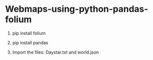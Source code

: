 # Webmaps-using-python-pandas-folium

1. pip install folium
2. pip install pandas

3. Import the files: Daystar.txt and world.json
